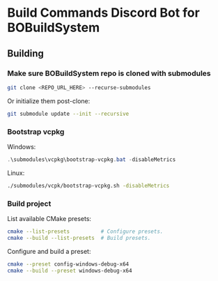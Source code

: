 # Build Commands Discord Bot for BOBuildSystem

## Building

### Make sure BOBuildSystem repo is cloned with submodules

```bash
git clone <REPO_URL_HERE> --recurse-submodules  
```

Or initialize them post-clone:

```bash
git submodule update --init --recursive
```

### Bootstrap vcpkg

Windows:

```powershell
.\submodules\vcpkg\bootstrap-vcpkg.bat -disableMetrics
```

Linux:

```bash
./submodules/vcpk/bootstrap-vcpkg.sh -disableMetrics
```

### Build project

List available CMake presets:

```bash
cmake --list-presets          # Configure presets.
cmake --build --list-presets  # Build presets.
```

Configure and build a preset:

```bash
cmake --preset config-windows-debug-x64
cmake --build --preset windows-debug-x64
```
